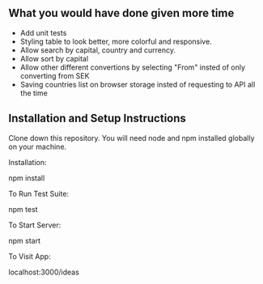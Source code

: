 ## What you would have done given more time
- Add unit tests
- Styling table to look better, more colorful and responsive.
- Allow search by capital, country and currency.
- Allow sort by capital
- Allow other different convertions by selecting "From" insted of only converting from SEK
- Saving countries list on browser storage insted of requesting to API all the time

## Installation and Setup Instructions
Clone down this repository. You will need node and npm installed globally on your machine.

Installation:

npm install

To Run Test Suite:

npm test

To Start Server:

npm start

To Visit App:

localhost:3000/ideas
